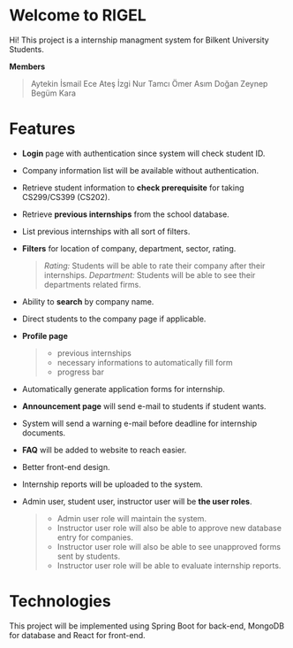 # Welcome to RIGEL

Hi! This project is a internship managment system for Bilkent University Students.

**Members**
> Aytekin İsmail
> Ece Ateş
> İzgi Nur Tamcı
> Ömer Asım Doğan
> Zeynep Begüm Kara


# Features

 -   **Login** page with authentication since system will check student ID.
    
-   Company information list will be available without authentication.
    
-   Retrieve student information to **check prerequisite** for taking CS299/CS399 (CS202).
    
-   Retrieve **previous internships** from the school database.
    
-   List previous internships with all sort of filters.
    
-   **Filters** for location of company, department, sector, rating.

	> *Rating:*  Students will be able to rate their company after their internships.
	> *Department:* Students will be able to see their departments related firms.

-   Ability to **search** by company name.

-   Direct students to the company page if applicable.

-   **Profile page**
	>  - previous internships
	> - necessary informations to automatically fill form
	> - progress bar

-   Automatically generate application forms for internship.
    
-   **Announcement page** will send e-mail to students if student wants.

-   System will send a warning e-mail before deadline for internship documents.
    
-   **FAQ** will be added to website to reach easier.
    
-   Better front-end design.
-   Internship reports will be uploaded to the system.     
-   Admin user, student user, instructor user will be **the user roles**.
	> -   Admin user role will maintain the system.
	> -   Instructor user role will also be able to approve new database entry for companies.
	> -   Instructor user role will also be able to see unapproved forms sent by students.
	> -  Instructor user role will be able to evaluate internship reports.

# Technologies
This project will be implemented using Spring Boot for back-end, MongoDB for database and React for front-end.
